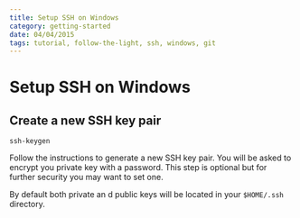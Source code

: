 ```yaml
---
title: Setup SSH on Windows
category: getting-started
date: 04/04/2015
tags: tutorial, follow-the-light, ssh, windows, git
---
```


# Setup SSH on Windows

## Create a new SSH key pair

```
ssh-keygen
```

Follow the instructions to generate a new SSH key pair. You will be asked to encrypt
you private key with a password. This step is optional but for further security you may
want to set one.

By default both private an d public keys will be located in your `$HOME/.ssh` directory.
